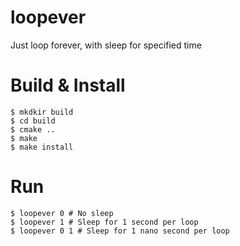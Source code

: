 # loopever
Just loop forever, with sleep for specified time

# Build & Install
```
$ mkdkir build
$ cd build
$ cmake ..
$ make
$ make install
```

# Run
```
$ loopever 0 # No sleep
$ loopever 1 # Sleep for 1 second per loop
$ loopever 0 1 # Sleep for 1 nano second per loop
```
